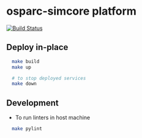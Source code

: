 # osparc-simcore platform

[![Build Status](https://travis-ci.org/ITISFoundation/osparc-simcore.svg?branch=master)](https://travis-ci.org/ITISFoundation/osparc-simcore)

## Deploy in-place

```bash
  make build
  make up

  # to stop deployed services
  make down
```


## Development

- To run linters in host machine

```bash
  make pylint
```
